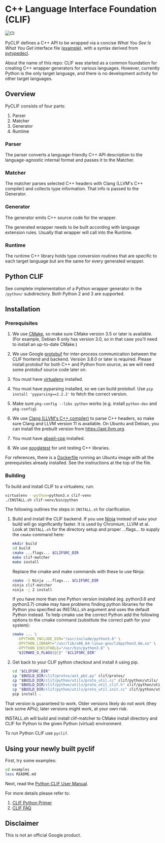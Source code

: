 # C++ Language Interface Foundation (CLIF)

![CI](https://github.com/google/clif/workflows/CI/badge.svg?branch=main&event=push)

PyCLIF defines a C++ API to be wrapped via a concise
*What You See Is What You Get* interface file
([example](
https://github.com/google/clif/blob/main/examples/wrapmethod/python/wrapmethod.clif)),
with a syntax derived from [pytypedecl](https://github.com/google/pytypedecl).

About the name of this repo: CLIF was started as a common foundation for
creating C++ wrapper generators for various languages. However, currently
Python is the only target language, and there is no development activity
for other target languages.

## Overview

PyCLIF consists of four parts:

  1. Parser
  1. Matcher
  1. Generator
  1. Runtime

### Parser

The parser converts a language-friendly C++ API description to the
language-agnostic internal format and passes it to the Matcher.

### Matcher

The matcher parses selected C++ headers with Clang (LLVM's C++ compiler) and
collects type information.  That info is passed to the Generator.

### Generator

The generator emits C++ source code for the wrapper.

The generated wrapper needs to be built according with language extension rules.
Usually that wrapper will call into the Runtime.

### Runtime

The runtime C++ library holds type conversion routines that are specific to
each target language but are the same for every generated wrapper.

## Python CLIF

See complete implementation of a Python wrapper generator in the `/python/`
subdirectory.  Both Python 2 and 3 are supported.

## Installation

### Prerequisites

 1. We use [CMake](http://llvm.org/docs/CMake.html), so make sure CMake
    version 3.5 or later is available.
    (For example, Debian 8 only has version 3.0,
    so in that case you'll need to install an up-to-date CMake.)

 1. We use Google
    [protobuf](https://developers.google.com/protocol-buffers/docs/downloads)
    for inter-process communication between the CLIF frontend and backend.
    Version 3.8.0 or later is required.
    Please install protobuf for both C++ and Python from source, as we will
    need some protobuf source code later on.

 1. You must have [virtualenv](https://pypi.python.org/pypi/virtualenv)
    installed.

 1. You must have pyparsing installed, so we can build protobuf. Use
    `pip install 'pyparsing==2.2.2'` to fetch the correct version.

 1. Make sure `pkg-config --libs python` works (e.g. install `python-dev` and
    `pkg-config`).

 1. We use [Clang (LLVM's C++ compiler)](http://llvm.org/) to parse C++ headers,
    so make sure Clang and LLVM version 11 is available. On Ubuntu and
    Debian, you can install the prebuilt version from https://apt.llvm.org.

 1. You must have [abseil-cpp](https://github.com/abseil/abseil-cpp) installed.

 1. We use [googletest](https://github.com/google/googletest) for unit testing
    C++ libraries.

For references, there is a [Dockerfile](https://github.com/google/clif/blob/main/Dockerfile)
running an Ubuntu image with all the prerequisites already installed. See the
instructions at the top of the file.

### Building

To build and install CLIF to a virtualenv, run:

```bash
virtualenv --python=python3.x clif-venv
./INSTALL.sh clif-venv/bin/python
```


The following outlines the steps in `INSTALL.sh` for clarification.

1.  Build and install the CLIF backend. If you use
    [Ninja](https://ninja-build.org/) instead of `make` your build will go
    significantly faster. It is used by Chromium, LLVM et al. Look at
    `INSTALL.sh` for the directory setup and proper ...flags... to supply the
    `cmake` command here:

    ```bash
    mkdir build
    cd build
    cmake ...flags... $CLIFSRC_DIR
    make clif-matcher
    make install
    ```

    Replace the cmake and make commands with these to use Ninja:

    ```bash
    cmake -G Ninja ...flags... $CLIFSRC_DIR
    ninja clif-matcher
    ninja -j 2 install
    ```

    If you have more than one Python version installed (eg. python3.6 and
    python3.7) cmake may have problems finding python libraries for the Python
    you specified as INSTALL.sh argument and uses the default Python instead. To
    help cmake use the correct Python add the following options to the cmake
    command (substitute the correct path for your system):

    ```bash
    cmake ... \
      -DPYTHON_INCLUDE_DIR="/usr/include/python3.6" \
      -DPYTHON_LIBRARY="/usr/lib/x86_64-linux-gnu/libpython3.6m.so" \
      -DPYTHON_EXECUTABLE="/usr/bin/python3.6" \
      "${CMAKE_G_FLAGS[@]}" "$CLIFSRC_DIR"
    ```

1.  Get back to your CLIF python checkout and install it using pip.

    ```bash
    cd "$CLIFSRC_DIR"
    cp "$BUILD_DIR/clif/protos/ast_pb2.py" clif/protos/
    cp "$BUILD_DIR/clif/python/utils/proto_util.cc" clif/python/utils/
    cp "$BUILD_DIR/clif/python/utils/proto_util_clif.h" clif/python/utils/
    cp "$BUILD_DIR/clif/python/utils/proto_util.init.cc" clif/python/utils/
    pip install .
    ```

That version is guaranteed to work. Older versions likely do not work (they lack
some APIs); later versions might work, at your own risk.

INSTALL.sh will build and install clif-matcher to CMake install directory and
CLIF for Python to the given Python (virtual) environment.

To run Python CLIF use `pyclif`.

## Using your newly built pyclif

First, try some examples:

```bash
cd examples
less README.md
```

Next, read the [Python CLIF User Manual](clif/python/README.md).

For more details please refer to:

1.  [CLIF Python Primer](clif/python/primer.md)
1.  [CLIF FAQ](clif/python/faq.md)

## Disclaimer

This is not an official Google product.
